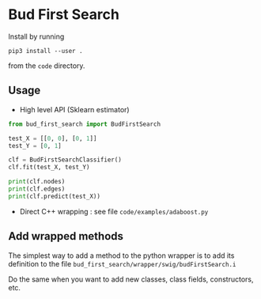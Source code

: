 # Bud First Search

Install by running

```
pip3 install --user .
```

from the `code` directory.

## Usage

- High level API (Sklearn estimator)

```python
from bud_first_search import BudFirstSearch

test_X = [[0, 0], [0, 1]]
test_Y = [0, 1]

clf = BudFirstSearchClassifier()
clf.fit(test_X, test_Y)

print(clf.nodes)
print(clf.edges)
print(clf.predict(test_X))
```

- Direct C++ wrapping : see file `code/examples/adaboost.py`

## Add wrapped methods

The simplest way to add a method to the python wrapper is to add its definition
to the file `bud_first_search/wrapper/swig/budFirstSearch.i`

Do the same when you want to add new classes, class fields, constructors, etc.
